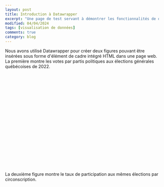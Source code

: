 ```yaml
---
layout: post
title: Introduction à Datawrapper
excerpt: "Une page de test servant à démontrer les fonctionnalités de diffusion de Datawrapper."
modified: 04/04/2024
tags: [visualisation de données]
comments: true
category: blog
---
```


Nous avons utilisé Datawrapper pour créer deux figures pouvant être insérées sous forme d'élément de cadre intégré HTML dans une page web. La première montre les votes par partis politiques aux élections générales québécoises de 2022.

<div style="min-height:307px"><script type="text/javascript" defer src="https://datawrapper.dwcdn.net/3LZIH/embed.js?v=1" charset="utf-8"></script><noscript><img src="https://datawrapper.dwcdn.net/3LZIH/full.png" alt="" /></noscript></div>

La deuxième figure montre le taux de participation aux mêmes élections par circonscription.

<div style="min-height:803px"><script type="text/javascript" defer src="https://datawrapper.dwcdn.net/S4bpZ/embed.js?v=1" charset="utf-8"></script><noscript><img src="https://datawrapper.dwcdn.net/S4bpZ/full.png" alt="" /></noscript></div>
